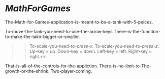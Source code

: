 # *MathForGames*
  The-Math-for-Games-application-is-meant-to-be-a-tank-with-5-peices.

  To-move-the-tank-you-need-to-use-the-arrow-keys
  There-is-the-funciton-to-make-the-takn-bigger-or-smaller.
  
>> To-scale-you-need-to-*press*-*x*.
>> To-scale-you-need-to-*press*-*z*.
>> Up-key = up.
>> Down-key = down.
>> Left-key = left.
>> Right-key = right.<<

That-is-all-of-the-controls-for-the-appliction.
There-is-no-limit-to-The-growth-or-the-shrink.
Two-player-coming.
